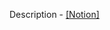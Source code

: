 Description - <a href="https://south-quokka-5fd.notion.site/GET_NEXT_LINE-b44d71e622a446b89009a78942e7ff26" target="_blank">[Notion]</a>
